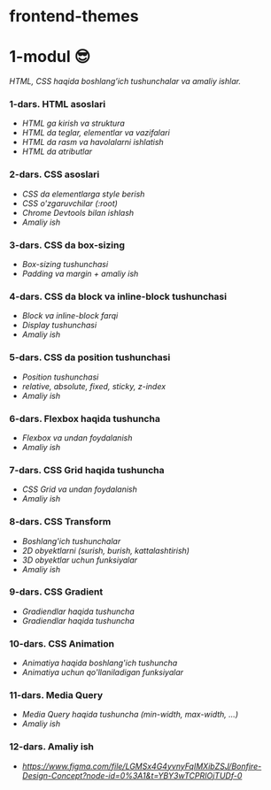 # frontend-themes

# 1-modul 😎

*HTML, CSS haqida boshlang’ich tushunchalar va amaliy ishlar.*

### 1-dars. HTML asoslari
* _HTML ga kirish va struktura_
* _HTML da teglar, elementlar va vazifalari_
* _HTML da rasm va havolalarni ishlatish_
* _HTML da atributlar_

### 2-dars. CSS asoslari
* _CSS da elementlarga style berish_
* _CSS o'zgaruvchilar (:root)_
* _Chrome Devtools bilan ishlash_
* _Amaliy ish_

### 3-dars. CSS da box-sizing
* _Box-sizing tushunchasi_
* _Padding va margin + amaliy ish_

### 4-dars. CSS da block va inline-block tushunchasi
* _Block va inline-block farqi_
* _Display tushunchasi_
* _Amaliy ish_

### 5-dars. CSS da position tushunchasi
* _Position tushunchasi_
* _relative, absolute, fixed, sticky, z-index_
* _Amaliy ish_

### 6-dars. Flexbox haqida tushuncha
* _Flexbox va undan foydalanish_
* _Amaliy ish_

### 7-dars. CSS Grid haqida tushuncha
* _CSS Grid va undan foydalanish_
* _Amaliy ish_

### 8-dars. CSS Transform
* _Boshlang'ich tushunchalar_
* _2D obyektlarni (surish, burish, kattalashtirish)_
* _3D obyektlar uchun funksiyalar_
* _Amaliy ish_

### 9-dars. CSS Gradient
* _Gradiendlar haqida tushuncha_
* _Gradiendlar haqida tushuncha_

### 10-dars. CSS Animation
* _Animatiya haqida boshlang'ich tushuncha_
* _Animatiya uchun qo'llaniladigan funksiyalar_

### 11-dars. Media Query
* _Media Query haqida tushuncha (min-width, max-width, ...)_
* _Amaliy ish_

### 12-dars. Amaliy ish
* _https://www.figma.com/file/LGMSx4G4yvnyFqIMXibZSJ/Bonfire-Design-Concept?node-id=0%3A1&t=YBY3wTCPRIOjTUDf-0_
